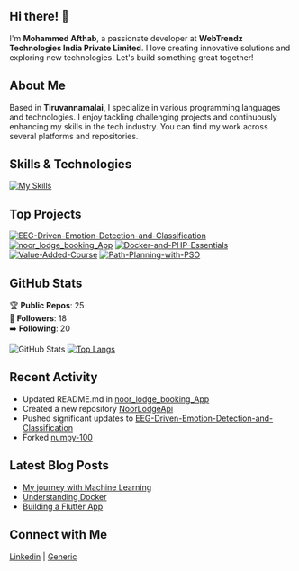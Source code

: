## Hi there! 👋

I'm **Mohammed Afthab**, a passionate developer at **WebTrendz Technologies India Private Limited**. I love creating innovative solutions and exploring new technologies. Let's build something great together!

## About Me

Based in **Tiruvannamalai**, I specialize in various programming languages and technologies. I enjoy tackling challenging projects and continuously enhancing my skills in the tech industry. You can find my work across several platforms and repositories.

## Skills & Technologies

[![My Skills](https://skillicons.dev/icons?i=js,dart,html,css,php,react,nodejs,flask,django,mysql,postgres,mongodb,docker,git,github,aws,flutter,java,cpp,rails&perline=8)](https://skillicons.dev)

## Top Projects

[![EEG-Driven-Emotion-Detection-and-Classification](https://github-readme-stats.vercel.app/api/pin/?username=MohammedAfthab18&repo=EEG-Driven-Emotion-Detection-and-Classification&theme=dark)](https://github.com/MohammedAfthab18/EEG-Driven-Emotion-Detection-and-Classification)
[![noor_lodge_booking_App](https://github-readme-stats.vercel.app/api/pin/?username=MohammedAfthab18&repo=noor_lodge_booking_App&theme=dark)](https://github.com/MohammedAfthab18/noor_lodge_booking_App)
[![Docker-and-PHP-Essentials](https://github-readme-stats.vercel.app/api/pin/?username=MohammedAfthab18&repo=Docker-and-PHP-Essentials&theme=dark)](https://github.com/MohammedAfthab18/Docker-and-PHP-Essentials)
[![Value-Added-Course](https://github-readme-stats.vercel.app/api/pin/?username=MohammedAfthab18&repo=Value-Added-Course&theme=dark)](https://github.com/MohammedAfthab18/Value-Added-Course)
[![Path-Planning-with-PSO](https://github-readme-stats.vercel.app/api/pin/?username=MohammedAfthab18&repo=Path-Planning-with-PSO&theme=dark)](https://github.com/MohammedAfthab18/Path-Planning-with-PSO)

## GitHub Stats
🏆 **Public Repos**: 25  
👥 **Followers**: 18  
➡️ **Following**: 20  

![GitHub Stats](https://github-readme-stats.vercel.app/api?username=MohammedAfthab18&show_icons=true&theme=radical)
[![Top Langs](https://github-readme-stats.vercel.app/api/top-langs/?username=MohammedAfthab18&layout=compact&theme=dark)](https://github.com/anuraghazra/github-readme-stats)

## Recent Activity

- Updated README.md in [noor_lodge_booking_App](https://github.com/MohammedAfthab18/noor_lodge_booking_App)  
- Created a new repository [NoorLodgeApi](https://github.com/MohammedAfthab18/NoorLodgeApi)  
- Pushed significant updates to [EEG-Driven-Emotion-Detection-and-Classification](https://github.com/MohammedAfthab18/EEG-Driven-Emotion-Detection-and-Classification)  
- Forked [numpy-100](https://github.com/rougier/numpy-100)

## Latest Blog Posts

- [My journey with Machine Learning](https://medium.com/@afthab2282/my-journey-with-machine-learning)  
- [Understanding Docker](https://dev.to/mohammedafthab18/understanding-docker)  
- [Building a Flutter App](https://dev.to/mohammedafthab18/building-a-flutter-app)

## Connect with Me

<a href="https://www.linkedin.com/in/mohammed-afthab-4a8a72220/" target="_blank" rel="noopener noreferrer"><Icon /> Linkedin</a> | <a href="https://bitbucket.org/dev-work-web-stack/workspace/repositories/" target="_blank" rel="noopener noreferrer"><Icon /> Generic</a>
